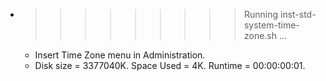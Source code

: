 * >>>>>>>>> Running inst-std-system-time-zone.sh ...
  * Insert Time Zone menu in Administration.
  * Disk size = 3377040K. Space Used = 4K. Runtime = 00:00:00:01.
